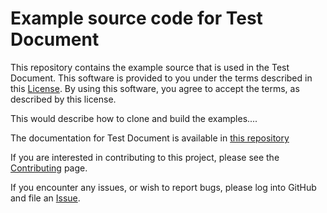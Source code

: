 # Example source code for Test Document

This repository contains the example source that is used in the Test Document. This software is provided to you under the terms described in this [License](LICENSE). By using this software, you agree to accept the terms, as described by this license.

This would describe how to clone and build the examples....

The documentation for Test Document is available in [this repository](https://github.com/edbratt/test-document-text)

If you are interested in contributing to this project, please see the [Contributing](CONTRIBUTING.md) page.

If you encounter any issues, or wish to report bugs, please log into GitHub and file an [Issue](https://github.com/edbratt/test-document-examples/issues).
